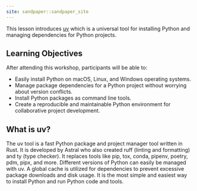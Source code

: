 ```yaml
---
site: sandpaper::sandpaper_site
---
```


This lesson introduces [uv](https://docs.astral.sh/uv/) which is a universal tool for installing Python and managing dependencies for Python projects.

## Learning Objectives

After attending this workshop, participants will be able to:

- Easily install Python on macOS, Linux, and Windows operating systems.
- Manage package dependencies for a Python project without worrying about version conflicts.
- Install Python packages as command line tools.
- Create a reproducible and maintainable Python environment for collaborative project development.

## What is uv?

The uv tool is a fast Python package and project manager tool written in Rust. It is developed by Astral who also created ruff (linting and formatting) and ty (type checker). It replaces tools like pip, tox, conda, pipenv, poetry, pdm, pipx, and more. Different versions of Python can easily be managed with uv. A global cache is utilized for dependencies to prevent excessive package downloads and disk usage. It is the most simple and easiest way to install Python and run Python code and tools.

